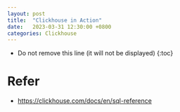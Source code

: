 ```yaml
---
layout: post
title:  "Clickhouse in Action"
date:   2023-03-31 12:30:00 +0800
categories: Clickhouse
---
```


* Do not remove this line (it will not be displayed)
{:toc}




# Refer

* https://clickhouse.com/docs/en/sql-reference


